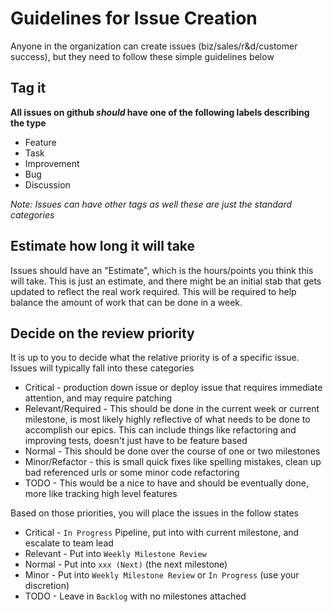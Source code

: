 # Guidelines for Issue Creation

Anyone in the organization can create issues (biz/sales/r&d/customer success), but they need to follow these simple guidelines below

## Tag it

__All issues on github _should_ have one of the following labels describing the type__

* Feature
* Task
* Improvement
* Bug
* Discussion

_Note: Issues can have other tags as well these are just the standard categories_

## Estimate how long it will take

Issues should have an "Estimate", which is the hours/points you think this will take.  This is just an estimate, and there might be an initial stab that gets updated to reflect the real work required.  This will be required to help balance the amount of work that can be done in a week.

## Decide on the review priority

It is up to you to decide what the relative priority is of a specific issue.  Issues will typically fall into these categories

* Critical - production down issue or deploy issue that requires immediate attention, and may require patching
* Relevant/Required - This should be done in the current week or current milestone, is most likely highly reflective of what needs to be done to accomplish our epics.  This can include things like refactoring and improving tests, doesn't just have to be feature based
* Normal - This should be done over the course of one or two milestones
* Minor/Refactor - this is small quick fixes like spelling mistakes, clean up bad referenced urls or some minor code refactoring
* TODO - This would be a nice to have and should be eventually done, more like tracking high level features

Based on those priorities, you will place the issues in the follow states

* Critical - `In Progress` Pipeline, put into with current milestone, and escalate to team lead
* Relevant - Put into `Weekly Milestone Review`
* Normal - Put into `xxx (Next)` (the next milestone)
* Minor - Put into `Weekly Milestone Review` or `In Progress` (use your discretion)
* TODO - Leave in `Backlog` with no milestones attached

